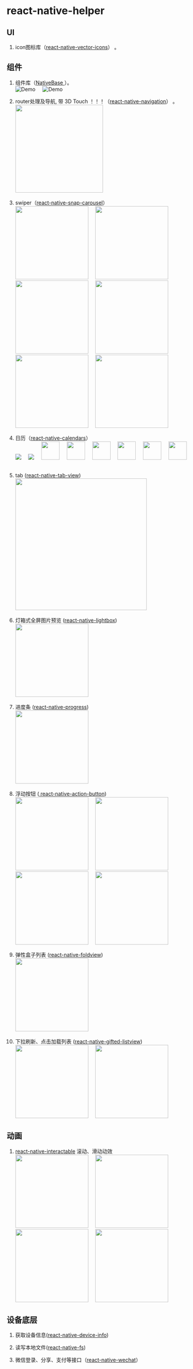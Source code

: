 # react-native-helper

## UI
1. icon图标库（[react-native-vector-icons](https://github.com/oblador/react-native-vector-icons)） 。 <br/>

## 组件
1. 组件库（[NativeBase ](https://github.com/GeekyAnts/NativeBase)）。<br/>
![Demo](https://github.com/GeekyAnts/NativeBase-KitchenSink/raw/master/screenshots/iOS.gif)&nbsp;&nbsp;&nbsp;&nbsp;
![Demo](https://github.com/GeekyAnts/NativeBase-KitchenSink/raw/master/screenshots/Android.gif)&nbsp;&nbsp;&nbsp;&nbsp;

2. router处理及导航, 带 3D Touch ！！！（[react-native-navigation](https://github.com/wix/react-native-navigation)） 。<br/>
<img src="https://github.com/wix/react-native/blob/master/src/videos/rnn-example-demo.gif?raw=true" width="240">&nbsp;&nbsp;&nbsp;&nbsp;

3. swiper（[react-native-snap-carousel](https://github.com/archriss/react-native-snap-carousel/blob/master/README.md)）  <br/>
<img src="https://i.imgur.com/Fope3uj.gif" width=200 />&nbsp;&nbsp;&nbsp;&nbsp;
<img src="https://i.imgur.com/WNOBYfl.gif" width=200 />&nbsp;&nbsp;&nbsp;&nbsp;
<img src="https://i.imgur.com/sK5DKaG.gif" width=200 />&nbsp;&nbsp;&nbsp;&nbsp;
<img src="https://i.imgur.com/slnTbyG.gif" width=200 />&nbsp;&nbsp;&nbsp;&nbsp;
<img src="https://i.imgur.com/pPm0csc.gif" width=200 />&nbsp;&nbsp;&nbsp;&nbsp;
<img src="https://i.imgur.com/UFsPlz2.gif" width=200 />&nbsp;&nbsp;&nbsp;&nbsp;

4. 日历（[react-native-calendars](https://github.com/wix/react-native-calendars/blob/master/README.md)）<br/>
<img src="https://github.com/wix-private/wix-react-native-calendar/blob/master/demo/agenda.gif?raw=true">&nbsp;&nbsp;&nbsp;&nbsp;
<img src="https://github.com/wix-private/wix-react-native-calendar/blob/master/demo/calendar-list.gif?raw=true">&nbsp;&nbsp;&nbsp;&nbsp;
<img height=50 src="https://github.com/wix-private/wix-react-native-calendar/blob/master/demo/marking4.png?raw=true">&nbsp;&nbsp;&nbsp;&nbsp;
<img height=50 src="https://github.com/wix-private/wix-react-native-calendar/blob/master/demo/marking2.png?raw=true">&nbsp;&nbsp;&nbsp;&nbsp;
<img height=50 src="https://github.com/wix-private/wix-react-native-calendar/blob/master/demo/marking3.png?raw=true">&nbsp;&nbsp;&nbsp;&nbsp;
<img height=50 src="https://github.com/wix-private/wix-react-native-calendar/blob/master/demo/marking6.png?raw=true">&nbsp;&nbsp;&nbsp;&nbsp;
<img height=50 src="https://github.com/wix-private/wix-react-native-calendar/blob/master/demo/custom.png?raw=true">&nbsp;&nbsp;&nbsp;&nbsp;
<img height=50 src="https://github.com/wix-private/wix-react-native-calendar/blob/master/demo/loader.png?raw=true">&nbsp;&nbsp;&nbsp;&nbsp;

5. tab ([react-native-tab-view](https://github.com/react-native-community/react-native-tab-view))<br/>
<img src="https://raw.githubusercontent.com/satya164/react-native-tab-view/master/demo/demo.gif" width="360">&nbsp;&nbsp;&nbsp;&nbsp;

6. 灯箱式全屏图片预览 ([react-native-lightbox](https://github.com/oblador/react-native-lightbox))<br/>
<img src="https://cloud.githubusercontent.com/assets/378279/9074360/16eac5d6-3b09-11e5-90af-a69980e9f4be.gif" width=200 />&nbsp;&nbsp;&nbsp;&nbsp;

7. 进度条 ([react-native-progress](https://github.com/oblador/react-native-progress)) <br/>
<img src="https://cloud.githubusercontent.com/assets/378279/11212043/64fb1420-8d01-11e5-9ec0-5e175a837c62.gif" width=200 />&nbsp;&nbsp;&nbsp;&nbsp;

8. 浮动按钮 ([ react-native-action-button](https://github.com/mastermoo/react-native-action-button))<br/>
<img src="http://i.giphy.com/26BkMir9IcAhqe4EM.gif" width=200 />&nbsp;&nbsp;&nbsp;&nbsp;
<img src="http://i.giphy.com/xTcnTeW9BBXh8wMhLq.gif" width=200 />&nbsp;&nbsp;&nbsp;&nbsp;
<img src="http://i.giphy.com/l0K7psuhDQGLeT3d6.gif" width=200 />&nbsp;&nbsp;&nbsp;&nbsp;
<img src="http://i.giphy.com/xTcnSOtuet39cM46s0.gif" width=200 />&nbsp;&nbsp;&nbsp;&nbsp;

9. 弹性盒子列表 ([react-native-foldview](https://github.com/jmurzy/react-native-foldview))<br/>
<img src="https://raw.githubusercontent.com/jmurzy/react-native-foldview/master/.github/screenshot.gif" width=200 />&nbsp;&nbsp;&nbsp;&nbsp;

10. 下拉刷新、点击加载列表 ([react-native-gifted-listview](https://github.com/FaridSafi/react-native-gifted-listview))<br/>
<img src="https://raw.githubusercontent.com/FaridSafi/react-native-gifted-listview/master/Captures/ios_refresh_page_demo.gif" width=200 />&nbsp;&nbsp;&nbsp;&nbsp;
<img src="https://raw.githubusercontent.com/FaridSafi/react-native-gifted-listview/master/Captures/android_refresh_page_demo.gif" width=200 />&nbsp;&nbsp;&nbsp;&nbsp;

## 动画
1. [react-native-interactable](https://github.com/wix/react-native-interactable)  滚动、滑动动效 <br/>
<img src="http://i.imgur.com/ErA2GQo.gif" width=200 />&nbsp;&nbsp;&nbsp;&nbsp;
<img src="http://i.imgur.com/pH6oB5D.gif" width=200 />&nbsp;&nbsp;&nbsp;&nbsp;
<img src="http://i.imgur.com/J5l2Qvq.gif" width=200 />&nbsp;&nbsp;&nbsp;&nbsp;
<img src="http://i.imgur.com/dWFYZBG.gif" width=200 />&nbsp;&nbsp;&nbsp;&nbsp;

## 设备底层
1. 获取设备信息([react-native-device-info](https://github.com/rebeccahughes/react-native-device-info))

2. 读写本地文件([react-native-fs](https://github.com/itinance/react-native-fs))

3. 微信登录、分享、支付等接口（[react-native-wechat](https://github.com/yorkie/react-native-wechat)）


